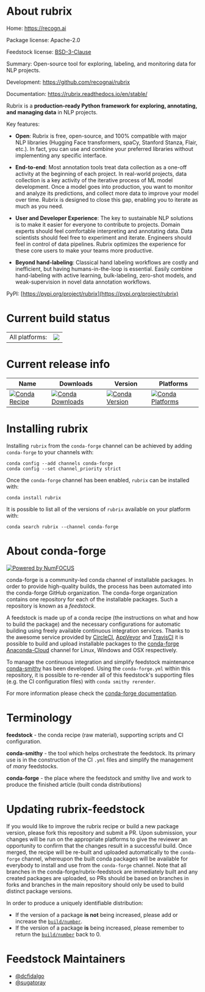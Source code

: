 About rubrix
============

Home: https://recogn.ai

Package license: Apache-2.0

Feedstock license: [BSD-3-Clause](https://github.com/conda-forge/rubrix-feedstock/blob/master/LICENSE.txt)

Summary: Open-source tool for exploring, labeling, and monitoring data for NLP projects.

Development: https://github.com/recognai/rubrix

Documentation: https://rubrix.readthedocs.io/en/stable/

Rubrix is a **production-ready Python framework for exploring, annotating, and
managing data** in NLP projects.

Key features:

  - **Open**: Rubrix is free, open-source, and 100% compatible with major NLP
    libraries (Hugging Face transformers, spaCy, Stanford Stanza, Flair, etc.).
    In fact, you can use and combine your preferred libraries without implementing
    any specific interface.

  - **End-to-end**: Most annotation tools treat data collection as a one-off
    activity at the beginning of each project. In real-world projects, data
    collection is a key activity of the iterative process of ML model development.
    Once a model goes into production, you want to monitor and analyze its
    predictions, and collect more data to improve your model over time. Rubrix
    is designed to close this gap, enabling you to iterate as much as you need.

  - **User and Developer Experience**: The key to sustainable NLP solutions is to
    make it easier for everyone to contribute to projects. Domain experts should
    feel comfortable interpreting and annotating data. Data scientists should feel
    free to experiment and iterate. Engineers should feel in control of data
    pipelines. Rubrix optimizes the experience for these core users to make your
    teams more productive.

  - **Beyond hand-labeling**: Classical hand labeling workflows are costly and
    inefficient, but having humans-in-the-loop is essential. Easily combine
    hand-labeling with active learning, bulk-labeling, zero-shot models, and
    weak-supervision in novel data annotation workflows.

PyPI: [https://pypi.org/project/rubrix](https://pypi.org/project/rubrix)


Current build status
====================


<table><tr><td>All platforms:</td>
    <td>
      <a href="https://dev.azure.com/conda-forge/feedstock-builds/_build/latest?definitionId=14763&branchName=master">
        <img src="https://dev.azure.com/conda-forge/feedstock-builds/_apis/build/status/rubrix-feedstock?branchName=master">
      </a>
    </td>
  </tr>
</table>

Current release info
====================

| Name | Downloads | Version | Platforms |
| --- | --- | --- | --- |
| [![Conda Recipe](https://img.shields.io/badge/recipe-rubrix-green.svg)](https://anaconda.org/conda-forge/rubrix) | [![Conda Downloads](https://img.shields.io/conda/dn/conda-forge/rubrix.svg)](https://anaconda.org/conda-forge/rubrix) | [![Conda Version](https://img.shields.io/conda/vn/conda-forge/rubrix.svg)](https://anaconda.org/conda-forge/rubrix) | [![Conda Platforms](https://img.shields.io/conda/pn/conda-forge/rubrix.svg)](https://anaconda.org/conda-forge/rubrix) |

Installing rubrix
=================

Installing `rubrix` from the `conda-forge` channel can be achieved by adding `conda-forge` to your channels with:

```
conda config --add channels conda-forge
conda config --set channel_priority strict
```

Once the `conda-forge` channel has been enabled, `rubrix` can be installed with:

```
conda install rubrix
```

It is possible to list all of the versions of `rubrix` available on your platform with:

```
conda search rubrix --channel conda-forge
```


About conda-forge
=================

[![Powered by
NumFOCUS](https://img.shields.io/badge/powered%20by-NumFOCUS-orange.svg?style=flat&colorA=E1523D&colorB=007D8A)](https://numfocus.org)

conda-forge is a community-led conda channel of installable packages.
In order to provide high-quality builds, the process has been automated into the
conda-forge GitHub organization. The conda-forge organization contains one repository
for each of the installable packages. Such a repository is known as a *feedstock*.

A feedstock is made up of a conda recipe (the instructions on what and how to build
the package) and the necessary configurations for automatic building using freely
available continuous integration services. Thanks to the awesome service provided by
[CircleCI](https://circleci.com/), [AppVeyor](https://www.appveyor.com/)
and [TravisCI](https://travis-ci.com/) it is possible to build and upload installable
packages to the [conda-forge](https://anaconda.org/conda-forge)
[Anaconda-Cloud](https://anaconda.org/) channel for Linux, Windows and OSX respectively.

To manage the continuous integration and simplify feedstock maintenance
[conda-smithy](https://github.com/conda-forge/conda-smithy) has been developed.
Using the ``conda-forge.yml`` within this repository, it is possible to re-render all of
this feedstock's supporting files (e.g. the CI configuration files) with ``conda smithy rerender``.

For more information please check the [conda-forge documentation](https://conda-forge.org/docs/).

Terminology
===========

**feedstock** - the conda recipe (raw material), supporting scripts and CI configuration.

**conda-smithy** - the tool which helps orchestrate the feedstock.
                   Its primary use is in the construction of the CI ``.yml`` files
                   and simplify the management of *many* feedstocks.

**conda-forge** - the place where the feedstock and smithy live and work to
                  produce the finished article (built conda distributions)


Updating rubrix-feedstock
=========================

If you would like to improve the rubrix recipe or build a new
package version, please fork this repository and submit a PR. Upon submission,
your changes will be run on the appropriate platforms to give the reviewer an
opportunity to confirm that the changes result in a successful build. Once
merged, the recipe will be re-built and uploaded automatically to the
`conda-forge` channel, whereupon the built conda packages will be available for
everybody to install and use from the `conda-forge` channel.
Note that all branches in the conda-forge/rubrix-feedstock are
immediately built and any created packages are uploaded, so PRs should be based
on branches in forks and branches in the main repository should only be used to
build distinct package versions.

In order to produce a uniquely identifiable distribution:
 * If the version of a package **is not** being increased, please add or increase
   the [``build/number``](https://docs.conda.io/projects/conda-build/en/latest/resources/define-metadata.html#build-number-and-string).
 * If the version of a package **is** being increased, please remember to return
   the [``build/number``](https://docs.conda.io/projects/conda-build/en/latest/resources/define-metadata.html#build-number-and-string)
   back to 0.

Feedstock Maintainers
=====================

* [@dcfidalgo](https://github.com/dcfidalgo/)
* [@sugatoray](https://github.com/sugatoray/)

